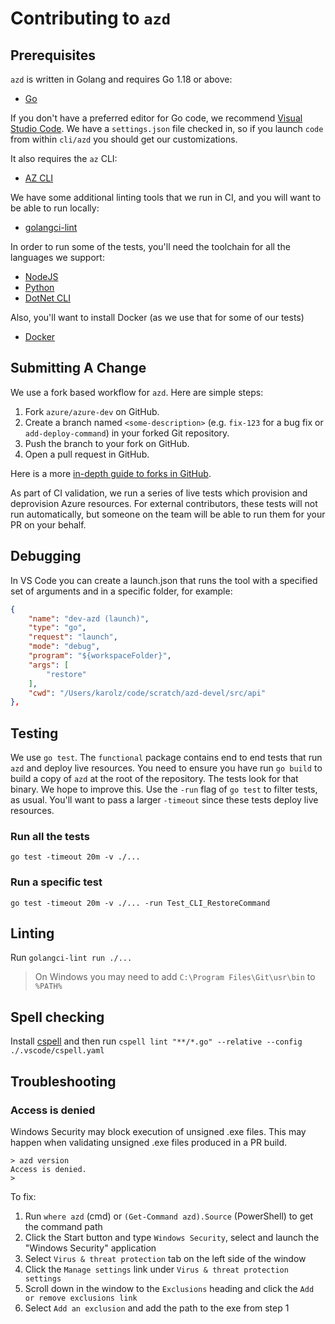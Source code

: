 # Contributing to `azd`

## Prerequisites

`azd` is written in Golang and requires Go 1.18 or above:

- [Go](https://go.dev/dl/)

If you don't have a preferred editor for Go code, we recommend [Visual Studio Code](https://code.visualstudio.com/Download). We have a `settings.json` file checked in, so if you launch `code` from within `cli/azd` you should get our customizations.

It also requires the `az` CLI:

- [AZ CLI](https://docs.microsoft.com/cli/azure/)

We have some additional linting tools that we run in CI, and you will want to be able to run locally:

- [golangci-lint](https://golangci-lint.run/usage/install/#local-installation)

In order to run some of the tests, you'll need the toolchain for all the languages we support:

- [NodeJS](https://nodejs.org/en/download/)
- [Python](https://www.python.org/downloads)
- [DotNet CLI](https://get.dot.net)

Also, you'll want to install Docker (as we use that for some of our tests)

- [Docker](https://docs.docker.com/desktop/#download-and-install)

## Submitting A Change

We use a fork based workflow for `azd`. Here are simple steps:

1. Fork `azure/azure-dev` on GitHub.
2. Create a branch named `<some-description>` (e.g. `fix-123` for a bug fix or `add-deploy-command`) in your forked Git repository.
3. Push the branch to your fork on GitHub.
4. Open a pull request in GitHub.

Here is a more [in-depth guide to forks in GitHub](https://guides.github.com/activities/forking/).

As part of CI validation, we run a series of live tests which provision and deprovision Azure resources. For external contributors, these tests will not run automatically, but someone on the team will be able to run them for your PR on your behalf.

## Debugging

In VS Code you can create a launch.json that runs the tool with a specified set of arguments and in a specific folder, for example:

```json
{
    "name": "dev-azd (launch)",
    "type": "go",
    "request": "launch",
    "mode": "debug",
    "program": "${workspaceFolder}",
    "args": [
        "restore"
    ],
    "cwd": "/Users/karolz/code/scratch/azd-devel/src/api"
},
```

## Testing

We use `go test`.  The `functional` package contains end to end tests that run `azd` and deploy live resources. You need to ensure you have run `go build` to
build a copy of `azd` at the root of the repository. The tests look for that binary.  We hope to improve this. Use the `-run` flag of `go test` to filter tests,
as usual. You'll want to pass a larger `-timeout` since these tests deploy live resources.

### Run all the tests

`go test -timeout 20m -v ./...`

### Run a specific test

`go test -timeout 20m -v ./... -run Test_CLI_RestoreCommand`

## Linting

Run `golangci-lint run ./...`

> On Windows you may need to add `C:\Program Files\Git\usr\bin` to `%PATH%`

## Spell checking

Install [cspell](https://cspell.org/) and then run `cspell lint "**/*.go" --relative --config ./.vscode/cspell.yaml`

## Troubleshooting

### Access is denied

Windows Security may block execution of unsigned .exe files. This may happen when validating unsigned .exe files produced in a PR build.

```
> azd version
Access is denied.
>
```

To fix: 

1. Run `where azd` (cmd) or `(Get-Command azd).Source` (PowerShell) to get the command path
1. Click the Start button and type `Windows Security`, select and launch the "Windows Security" application
1. Select `Virus & threat protection` tab on the left side of the window
1. Click the `Manage settings` link under `Virus & threat protection settings`
1. Scroll down in the window to the `Exclusions` heading and click the `Add or remove exclusions link` 
1. Select `Add an exclusion` and add the path to the exe from step 1
